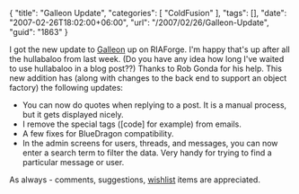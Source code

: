 {
	"title": "Galleon Update",
	"categories": [
		"ColdFusion"
	],
	"tags": [],
	"date": "2007-02-26T18:02:00+06:00",
	"url": "/2007/02/26/Galleon-Update",
	"guid": "1863"
}

I got the new update to <a href="http://galleon.riaforge.org">Galleon</a> up on RIAForge. I'm happy that's up after all the hullabaloo from last week. (Do you have any idea how long I've waited to use hullabaloo in a blog post??) Thanks to Rob Gonda for his help. This new addition has (along with changes to the back end to support an object factory) the following updates:

<ul>
<li>You can now do quotes when replying to a post. It is a manual process, but it gets displayed nicely.
<li>I remove the special tags ([code] for example) from emails.
<li>A few fixes for BlueDragon compatibility.
<li>In the admin screens for users, threads, and messages, you can now enter a search term to filter the data. Very handy for trying to find a particular message or user.
</ul>

As always - comments, suggestions, <a href="http://www.amazon.com/o/registry/2TCL1D08EZEYE">wishlist</a> items are appreciated.